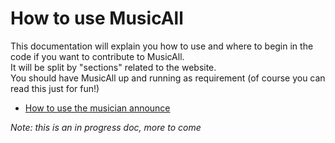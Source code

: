 # How to use MusicAll 

This documentation will explain you how to use and where to begin in the code if you want to contribute to MusicAll.   
It will be split by "sections" related to the website.  
You should have MusicAll up and running as requirement (of course you can read this just for fun!)


- [How to use the musician announce](howto-musician-announce.md)


_Note: this is an in progress doc, more to come_
